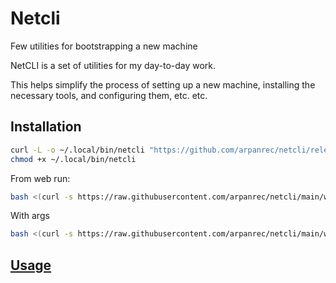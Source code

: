 # Netcli

Few utilities for bootstrapping a new machine

NetCLI is a set of utilities for my day-to-day work.

This helps simplify the process of setting up a new machine, installing the necessary tools, and configuring them, etc. etc.

## Installation

```bash
curl -L -o ~/.local/bin/netcli "https://github.com/arpanrec/netcli/releases/download/1.0.0/netcli-1.0.0-$(uname -s)-$(uname -m)"
chmod +x ~/.local/bin/netcli
```

From web run:

```bash
bash <(curl -s https://raw.githubusercontent.com/arpanrec/netcli/main/web-run.sh)
```

With args

```bash
bash <(curl -s https://raw.githubusercontent.com/arpanrec/netcli/main/web-run.sh) --version
```

## [Usage](docs/netcli.md)
